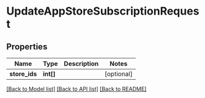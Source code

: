 # UpdateAppStoreSubscriptionRequest

## Properties
Name | Type | Description | Notes
------------ | ------------- | ------------- | -------------
**store_ids** | **int[]** |  | [optional] 

[[Back to Model list]](../README.md#documentation-for-models) [[Back to API list]](../README.md#documentation-for-api-endpoints) [[Back to README]](../README.md)


